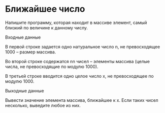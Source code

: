 # Ближайшее число
Напишите программу, которая находит в массиве элемент, самый близкий по величине к данному числу.

Входные данные

В первой строке задается одно натуральное число n, не превосходящее 1000 – размер массива.

Во второй строке содержатся nn чисел – элементы массива (целые числа, не превосходящие по модулю 1000).

В третьей строке вводится одно целое число x, не превосходящее по модулю 1000.

Выходные данные

Вывести значение элемента массива, ближайшее к x. Если таких чисел несколько, выведите любое из них.
